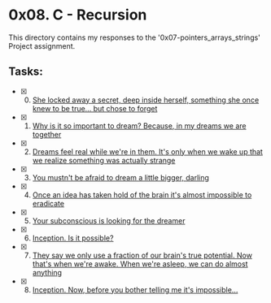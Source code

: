 # 0x08. C - Recursion

This directory contains my responses to the '0x07-pointers_arrays_strings' Project assignment.

## Tasks:
- [x] 0. [She locked away a secret, deep inside herself, something she once knew to be true... but chose to forget]()
- [x] 1. [Why is it so important to dream? Because, in my dreams we are together]()
- [x] 2. [Dreams feel real while we're in them. It's only when we wake up that we realize something was actually strange]()
- [x] 3. [You mustn't be afraid to dream a little bigger, darling]()
- [x] 4. [Once an idea has taken hold of the brain it's almost impossible to eradicate]()
- [x] 5. [Your subconscious is looking for the dreamer]()
- [x] 6. [Inception. Is it possible?]()
- [x] 7. [They say we only use a fraction of our brain's true potential. Now that's when we're awake. When we're asleep, we can do almost anything]()
- [x] 8. [Inception. Now, before you bother telling me it's impossible...]()

